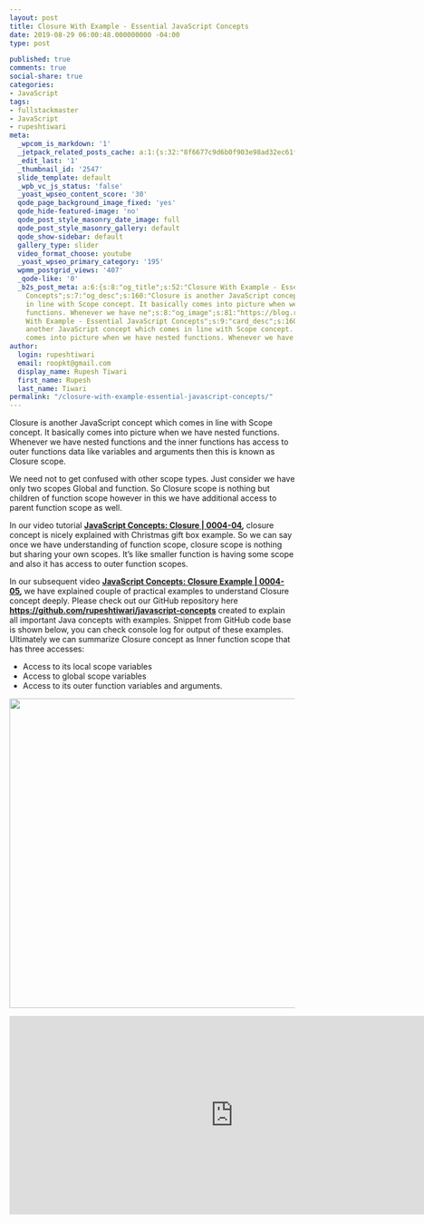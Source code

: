 ```yaml
---
layout: post
title: Closure With Example - Essential JavaScript Concepts
date: 2019-08-29 06:00:48.000000000 -04:00
type: post

published: true
comments: true
social-share: true
categories:
- JavaScript
tags:
- fullstackmaster
- JavaScript
- rupeshtiwari
meta:
  _wpcom_is_markdown: '1'
  _jetpack_related_posts_cache: a:1:{s:32:"8f6677c9d6b0f903e98ad32ec61f8deb";a:2:{s:7:"expires";i:1609241348;s:7:"payload";a:3:{i:0;a:1:{s:2:"id";i:2537;}i:1;a:1:{s:2:"id";i:674;}i:2;a:1:{s:2:"id";i:2542;}}}}
  _edit_last: '1'
  _thumbnail_id: '2547'
  slide_template: default
  _wpb_vc_js_status: 'false'
  _yoast_wpseo_content_score: '30'
  qode_page_background_image_fixed: 'yes'
  qode_hide-featured-image: 'no'
  qode_post_style_masonry_date_image: full
  qode_post_style_masonry_gallery: default
  qode_show-sidebar: default
  gallery_type: slider
  video_format_choose: youtube
  _yoast_wpseo_primary_category: '195'
  wpmm_postgrid_views: '407'
  _qode-like: '0'
  _b2s_post_meta: a:6:{s:8:"og_title";s:52:"Closure With Example - Essential JavaScript
    Concepts";s:7:"og_desc";s:160:"Closure is another JavaScript concept which comes
    in line with Scope concept. It basically comes into picture when we have nested
    functions. Whenever we have ne";s:8:"og_image";s:81:"https://blog.rupeshtiwari.com/wp-content/uploads/2019/08/RUPESH-45-javascript.png";s:10:"card_title";s:52:"Closure
    With Example - Essential JavaScript Concepts";s:9:"card_desc";s:160:"Closure is
    another JavaScript concept which comes in line with Scope concept. It basically
    comes into picture when we have nested functions. Whenever we have ne";s:10:"card_image";s:81:"https://blog.rupeshtiwari.com/wp-content/uploads/2019/08/RUPESH-45-javascript.png";}
author:
  login: rupeshtiwari
  email: roopkt@gmail.com
  display_name: Rupesh Tiwari
  first_name: Rupesh
  last_name: Tiwari
permalink: "/closure-with-example-essential-javascript-concepts/"
---
```

<p>Closure is another JavaScript concept which comes in line with Scope concept. It basically comes into picture when we have nested functions. Whenever we have nested functions and the inner functions has access to outer functions data like variables and arguments then this is known as Closure scope.</p>
<p>We need not to get confused with other scope types. Just consider we have only two scopes Global and function. So Closure scope is nothing but children of function scope however in this we have additional access to parent function scope as well.</p>
<p>In our video tutorial <strong><a href="https://www.youtube.com/watch?v=q2f5vbwz6_4&amp;list=PLZed_adPqIJoGpa6R2QdJy9RnqmOIy1Qd&amp;index=4" target="_blank" rel="noopener noreferrer">JavaScript Concepts: Closure | 0004-04</a><em>, </em></strong>closure concept is nicely explained with Christmas gift box example. So we can say once we have understanding of function scope, closure scope is nothing but sharing your own scopes. It’s like smaller function is having some scope and also it has access to outer function scopes.</p>
<p>In our subsequent video <strong><a href="https://www.youtube.com/watch?v=cmCo-XUN2UM&amp;list=PLZed_adPqIJoGpa6R2QdJy9RnqmOIy1Qd&amp;index=5" target="_blank" rel="noopener noreferrer">JavaScript Concepts: Closure Example | 0004-05</a><em>, </em></strong>we have explained couple of practical examples to understand Closure concept deeply. Please check out our GitHub repository here <a href="https://github.com/rupeshtiwari/javascript-concepts" target="_blank" rel="noopener noreferrer"><strong>https://github.com/rupeshtiwari/javascript-concepts</strong></a> created to explain all important Java concepts with examples. Snippet from GitHub code base is shown below, you can check console log for output of these examples. Ultimately we can summarize Closure concept as Inner function scope that has three accesses:</p>
<ul>
<li>Access to its local scope variables</li>
<li>Access to global scope variables</li>
<li>Access to its outer function variables and arguments.</li>
</ul>
<p><img class="alignnone size-full wp-image-2546" src="{{ site.baseurl }}/assets/2019/08/JS-Closure.png" alt="" width="610" height="546" /></p>
<p><iframe src="https://www.youtube.com/embed/q2f5vbwz6_4" width="790" height="350" frameborder="0" allowfullscreen="allowfullscreen"><span data-mce-type="bookmark" style="display: inline-block; width: 0px; overflow: hidden; line-height: 0;" class="mce_SELRES_start">﻿</span></iframe></p>
